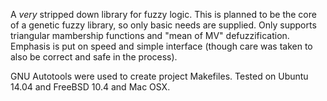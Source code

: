 A *very* stripped down library for fuzzy logic. This is planned to be the core of
a genetic fuzzy library, so only basic needs are supplied. Only supports triangular
mambership functions and "mean of MV" defuzzification. Emphasis is put on speed
and simple interface (though care was taken to also be correct and safe in the process).

GNU Autotools were used to create project Makefiles. Tested on Ubuntu 14.04 and FreeBSD 10.4 and Mac OSX.


